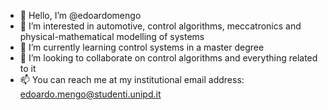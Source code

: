 - 👋 Hello, I’m @edoardomengo
- 👀 I’m interested in automotive, control algorithms, meccatronics and physical-mathematical modelling of systems
- 🌱 I’m currently learning control systems in a master degree
- 💞️ I’m looking to collaborate on control algorithms and everything related to it
- 📫 You can reach me at my institutional email address: edoardo.mengo@studenti.unipd.it
